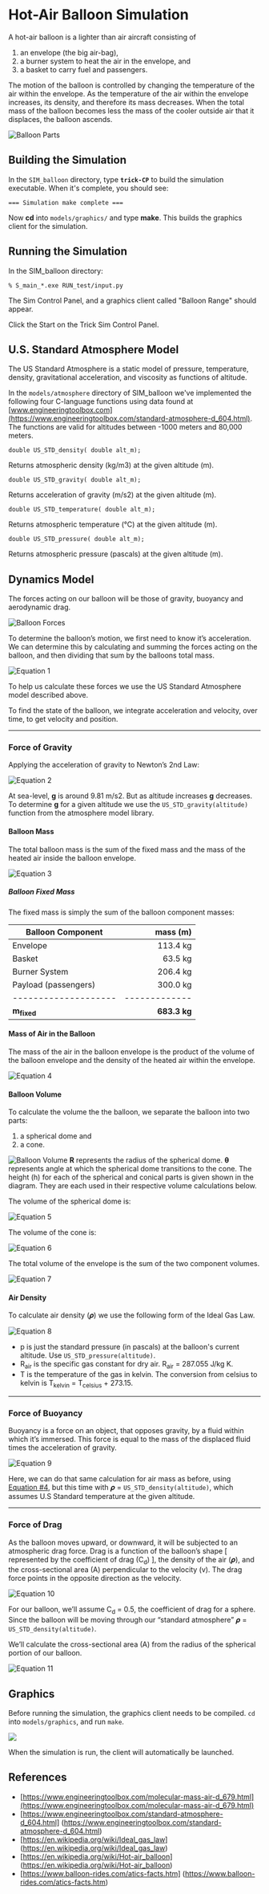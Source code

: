 # Hot-Air Balloon Simulation
A hot-air balloon is a lighter than air aircraft consisting of

1. an envelope (the big air-bag),
2. a burner system to heat the air in the envelope, and
3. a basket to carry fuel and passengers.

The motion of the balloon is controlled by changing the temperature of the air within the envelope. As the temperature of the air within the envelope increases, its density, and therefore its mass decreases. When the total mass of the balloon becomes less the mass of the cooler outside air that it displaces, the balloon ascends.

![Balloon Parts](Images/Picture1.png)

## Building the Simulation
In the ```SIM_balloon``` directory, type **```trick-CP```** to build the simulation executable. When it's complete, you should see:

```
=== Simulation make complete ===
```
Now **cd** into ```models/graphics/``` and type **make**. This builds the graphics client for the simulation.

## Running the Simulation
In the SIM_balloon directory:

```
% S_main_*.exe RUN_test/input.py
```
The Sim Control Panel, and a graphics client called "Balloon Range" should appear.

Click the Start on the Trick Sim Control Panel.

## U.S. Standard Atmosphere Model

The US Standard Atmosphere is a static model of pressure, temperature, density, gravitational acceleration, and viscosity as functions of altitude. 

In the ```models/atmosphere``` directory of SIM_balloon we've implemented the following four C-language functions using data found at [www.engineeringtoolbox.com](https://www.engineeringtoolbox.com/standard-atmosphere-d_604.html). The functions are valid for altitudes between -1000 meters and 80,000 meters.

```double US_STD_density( double alt_m);```

Returns atmospheric density (kg/m3) at the given altitude (m).

```double US_STD_gravity( double alt_m);```

Returns acceleration of gravity (m/s2) at the given altitude (m).

```double US_STD_temperature( double alt_m);```

Returns atmospheric temperature (℃) at the given altitude (m).

```double US_STD_pressure( double alt_m);```

Returns atmospheric pressure (pascals) at the given altitude (m).

## Dynamics Model

The forces acting on our balloon will be those of gravity, buoyancy and aerodynamic drag.

![Balloon Forces](Images/Picture2.png)

To determine the balloon’s motion, we first need to know it’s acceleration. We can determine this by calculating and summing the forces acting on the balloon, and then dividing that sum by the balloons total mass.

<a id=Equation-1></a>
![Equation 1](Images/Equation1.png)

To help us calculate these forces we use the US Standard Atmosphere model described above.

To find the state of the balloon, we integrate acceleration and velocity, over time, to get velocity and position.

---

### Force of Gravity

Applying the acceleration of gravity to Newton’s 2nd Law:

<a id=Equation-2></a>
![Equation 2](Images/Equation2.png)

At sea-level, **g** is around 9.81 m/s2. But as altitude increases **g** decreases. To determine **g** for a given altitude we use the ```US_STD_gravity(altitude)``` function from the atmosphere model library.

#### Balloon Mass

The total balloon mass is the sum of the fixed mass and the mass of the heated air inside the balloon envelope.

<a id=Equation-3></a>
![Equation 3](Images/Equation3.png)

##### Balloon Fixed Mass

The fixed mass is simply the sum of the balloon component masses:

| Balloon Component    | mass (m)   |
|----------------------|-----------:|
| Envelope             |   113.4 kg |
| Basket               |    63.5 kg |
| Burner System        |   206.4 kg |
| Payload (passengers) |   300.0 kg |
| -------------------- | -------------|
| **m<sub>fixed</sub>**| **683.3 kg** |

#### Mass of Air in the Balloon

The mass of the air in the balloon envelope is the product of the volume of the balloon envelope and the density of the heated air within the envelope.

<a id=Equation-4></a>
![Equation 4](Images/Equation4.png)

#### Balloon Volume

To calculate the volume the the balloon, we separate the balloon into two parts:

1. a spherical dome and
2. a cone.

![Balloon Volume](Images/Picture3.png)
**R** represents the radius of the spherical dome. **&#x3B8;** represents angle at which the spherical dome transitions to the cone. The height (h) for each of the spherical and conical parts is given shown in the diagram. They are each used in their respective volume calculations below.

The volume of the spherical dome is:

<a id=Equation-5**></a>
![Equation 5](Images/Equation5.png)

The volume of the cone is:

<a id=Equation-6></a>
![Equation 6](Images/Equation6.png)

The total volume of the envelope is the sum of the two component volumes.

<a id=Equation-7></a>
![Equation 7](Images/Equation7.png)

#### Air Density
To calculate air density (𝝆) we use the following form of the Ideal Gas Law.

<a id=Equation-8></a>
![Equation 8](Images/Equation8.png)

* p is just the standard pressure (in pascals) at the balloon's current altitude. Use ```US_STD_pressure(altitude)```.
* R<sub>air</sub> is the specific gas constant for dry air. R<sub>air</sub> = 287.055 J/kg K.
* T is the temperature of the gas in kelvin. The conversion from celsius to kelvin is T<sub>kelvin</sub> = T<sub>celsius</sub> + 273.15.

---

### Force of Buoyancy

Buoyancy is a force on an object, that opposes gravity, by a fluid within which it’s immersed. This force is equal to the mass of the displaced fluid times the acceleration of gravity.

<a id=Equation-9></a>
![Equation 9](Images/Equation9.png)

Here, we can do that same calculation for air mass as before, using
[Equation #4](#Equation-4), but this time with 𝝆 = ```US_STD_density(altitude)```, which assumes U.S Standard temperature at the given altitude.

---

### Force of Drag

As the balloon moves upward, or downward, it will be subjected to an atmospheric drag force. Drag is a function of the balloon’s shape [ represented by the coefficient of drag (C<sub>d</sub>) ], the density of the air (𝝆), and the cross-sectional area (A) perpendicular to the velocity (v). The drag force points in the opposite direction as the velocity.

<a id=Equation-10></a>
![Equation 10](Images/Equation10.png)

For our balloon, we’ll assume C<sub>d</sub> = 0.5, the coefficient of drag for a sphere.
Since the balloon will be moving through our “standard atmosphere” 𝝆 = ```US_STD_density(altitude)```.

We’ll calculate the cross-sectional area (A) from the radius of the spherical portion of our balloon.

<a id=Equation-11></a>
![Equation 11](Images/Equation11.png)

## Graphics

Before running the simulation, the graphics client needs to be compiled. ```cd``` into ```models/graphics```, and run ```make```.

![](Images/BalloonGraphicsClient.png)

When the simulation is run, the client will automatically be launched.

## References

* [https://www.engineeringtoolbox.com/molecular-mass-air-d_679.html](https://www.engineeringtoolbox.com/molecular-mass-air-d_679.html)
* [https://www.engineeringtoolbox.com/standard-atmosphere-d_604.html]
(https://www.engineeringtoolbox.com/standard-atmosphere-d_604.html)
* [https://en.wikipedia.org/wiki/Ideal_gas_law]
(https://en.wikipedia.org/wiki/Ideal_gas_law)
* [https://en.wikipedia.org/wiki/Hot-air_balloon]
(https://en.wikipedia.org/wiki/Hot-air_balloon)
* [https://www.balloon-rides.com/atics-facts.htm]
(https://www.balloon-rides.com/atics-facts.htm)
